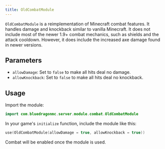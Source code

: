 ```yaml
---
title: OldCombatModule
---
```

`OldCombatModule` is a reimplementation of Minecraft combat features. It handles damage and knockback similar to vanilla Minecraft. It does not include most of the newer 1.9+ combat mechanics, such as shields and the attack cooldown. However, it does include the increased axe damage found in newer versions.

## Parameters
- `allowDamage`: Set to `false` to make all hits deal no damage.
- `allowKnockback`: Set to `false` to make all hits deal no knockback.

## Usage
Import the module:
```kotlin
import com.bluedragonmc.server.module.combat.OldCombatModule
```
In your game's `initialize` function, include the module like this:
```kotlin
use(OldCombatModule(allowDamage = true, allowKnockback = true))
```
Combat will be enabled once the module is used.